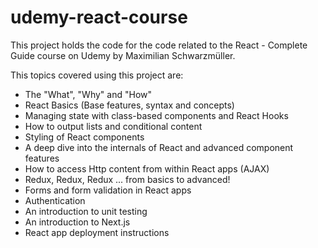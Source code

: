 # udemy-react-course
This project holds the code for the code related to the React - Complete Guide course on Udemy by Maximilian Schwarzmüller.

This topics covered using this project are:
- The "What", "Why" and "How"
- React Basics (Base features, syntax and concepts)
- Managing state with class-based components and React Hooks
- How to output lists and conditional content
- Styling of React components
- A deep dive into the internals of React and advanced component features
- How to access Http content from within React apps (AJAX)
- Redux, Redux, Redux ... from basics to advanced!
- Forms and form validation in React apps
- Authentication
- An introduction to unit testing
- An introduction to Next.js
- React app deployment instructions

